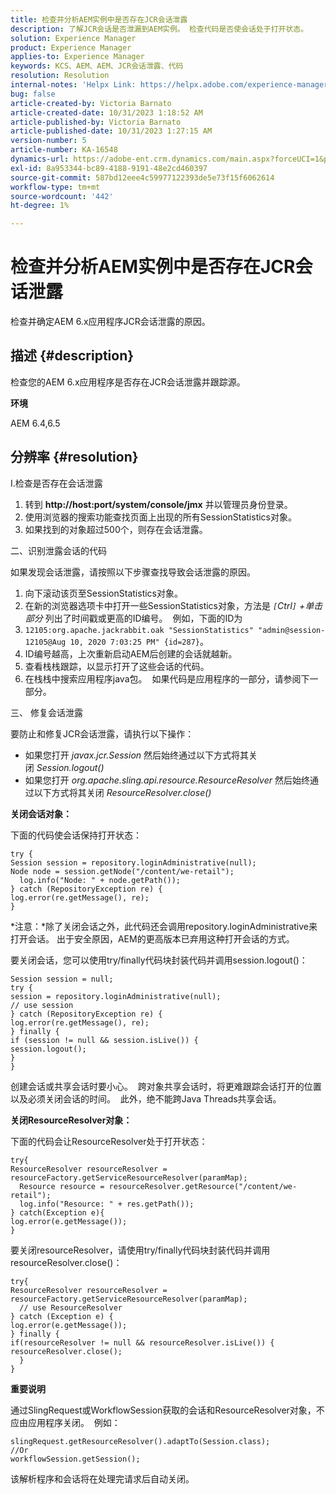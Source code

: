 ```yaml
---
title: 检查并分析AEM实例中是否存在JCR会话泄露
description: 了解JCR会话是否泄漏到AEM实例。 检查代码是否使会话处于打开状态。
solution: Experience Manager
product: Experience Manager
applies-to: Experience Manager
keywords: KCS、AEM、AEM、JCR会话泄露、代码
resolution: Resolution
internal-notes: 'Helpx Link: https://helpx.adobe.com/experience-manager/kb/check-and-analyze-if-JCR-session-leaks-in-your-AEM-instance.html'
bug: false
article-created-by: Victoria Barnato
article-created-date: 10/31/2023 1:18:52 AM
article-published-by: Victoria Barnato
article-published-date: 10/31/2023 1:27:15 AM
version-number: 5
article-number: KA-16548
dynamics-url: https://adobe-ent.crm.dynamics.com/main.aspx?forceUCI=1&pagetype=entityrecord&etn=knowledgearticle&id=dff8226d-8b77-ee11-8179-6045bd006ce9
exl-id: 8a953344-bc89-4188-9191-48e2cd460397
source-git-commit: 587bd12eee4c59977122393de5e73f15f6062614
workflow-type: tm+mt
source-wordcount: '442'
ht-degree: 1%

---
```


# 检查并分析AEM实例中是否存在JCR会话泄露


检查并确定AEM 6.x应用程序JCR会话泄露的原因。

## 描述 {#description}


检查您的AEM 6.x应用程序是否存在JCR会话泄露并跟踪源。



<b>环境</b>

AEM 6.4,6.5


## 分辨率 {#resolution}


I.检查是否存在会话泄露

1. 转到 <b>http://host:port/system/console/jmx</b> 并以管理员身份登录。
2. 使用浏览器的搜索功能查找页面上出现的所有SessionStatistics对象。
3. 如果找到的对象超过500个，则存在会话泄露。




二、识别泄露会话的代码

如果发现会话泄露，请按照以下步骤查找导致会话泄露的原因。

1. 向下滚动该页至SessionStatistics对象。
2. 在新的浏览器选项卡中打开一些SessionStatistics对象，方法是 *`[`Ctrl`]` +单击部分* 列出了时间戳或更高的ID编号。  例如，下面的ID为
3. `12105:org.apache.jackrabbit.oak "SessionStatistics" "admin@session-12105@Aug 10, 2020 7:03:25 PM" {id=287}`。
4. ID编号越高，上次重新启动AEM后创建的会话就越新。
5. 查看栈栈跟踪，以显示打开了这些会话的代码。
6. 在栈栈中搜索应用程序java包。  如果代码是应用程序的一部分，请参阅下一部分。


三、 修复会话泄露

要防止和修复JCR会话泄露，请执行以下操作：

- 如果您打开 *javax.jcr.Session* 然后始终通过以下方式将其关闭 *Session.logout()*
- 如果您打开 *org.apache.sling.api.resource.ResourceResolver* 然后始终通过以下方式将其关闭 *ResourceResolver.close()*


<b>关闭会话对象：</b>

下面的代码使会话保持打开状态：




```
try {
Session session = repository.loginAdministrative(null);
Node node = session.getNode("/content/we-retail");
  log.info("Node: " + node.getPath());
} catch (RepositoryException re) {
log.error(re.getMessage(), re);
}
```




*注意：*除了关闭会话之外，此代码还会调用repository.loginAdministrative来打开会话。 出于安全原因，AEM的更高版本已弃用这种打开会话的方式。



要关闭会话，您可以使用try/finally代码块封装代码并调用session.logout()：




```
Session session = null;
try {
session = repository.loginAdministrative(null);
// use session
} catch (RepositoryException re) {
log.error(re.getMessage(), re);
} finally {
if (session != null && session.isLive()) {
session.logout();
}
}
```


创建会话或共享会话时要小心。  跨对象共享会话时，将更难跟踪会话打开的位置以及必须关闭会话的时间。  此外，绝不能跨Java Threads共享会话。

<b>关闭ResourceResolver对象：</b>

下面的代码会让ResourceResolver处于打开状态：




```
try{
ResourceResolver resourceResolver = resourceFactory.getServiceResourceResolver(paramMap);
  Resource resource = resourceResolver.getResource("/content/we-retail");
  log.info("Resource: " + res.getPath());
} catch(Exception e){
log.error(e.getMessage());
}
```




要关闭resourceResolver，请使用try/finally代码块封装代码并调用resourceResolver.close()：




```
try{
ResourceResolver resourceResolver = resourceFactory.getServiceResourceResolver(paramMap);
  // use ResourceResolver
} catch (Exception e) {
log.error(e.getMessage());
} finally {
if(resourceResolver != null && resourceResolver.isLive()) {
resourceResolver.close();
  }
}
```


<b>重要说明</b>

通过SlingRequest或WorkflowSession获取的会话和ResourceResolver对象，不应由应用程序关闭。  例如：




```
slingRequest.getResourceResolver().adaptTo(Session.class);
//Or
workflowSession.getSession();
```


该解析程序和会话将在处理完请求后自动关闭。
